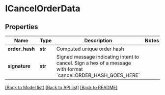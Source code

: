 # ICancelOrderData

## Properties
Name | Type | Description | Notes
------------ | ------------- | ------------- | -------------
**order_hash** | **str** | Computed unique order hash | 
**signature** | **str** | Signed message indicating intent to cancel. Sign a hex of a message with format &#x60;cancel:ORDER_HASH_GOES_HERE&#x60; | 

[[Back to Model list]](../README.md#documentation-for-models) [[Back to API list]](../README.md#documentation-for-api-endpoints) [[Back to README]](../README.md)


